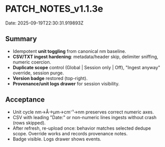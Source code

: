 # PATCH_NOTES_v1.1.3e
Date: 2025-09-19T22:30:31.919893Z

## Summary
- Idempotent **unit toggling** from canonical nm baseline.
- **CSV/TXT ingest hardening**: metadata/header skip, delimiter sniffing, numeric coercion.
- **Duplicate scope** control (Global | Session only | Off), "Ingest anyway" override, session purge.
- **Version badge** restored (top-right).
- **Provenance/unit logs drawer** for session visibility.

## Acceptance
- Unit cycle nm→Å→µm→cm⁻¹→nm preserves correct numeric axes.
- CSV with leading "Date:" or non-numeric lines ingests without crash (rows skipped).
- After refresh, re-upload once: behavior matches selected dedupe scope. Override works and records provenance notes.
- Badge visible. Logs drawer shows events.
